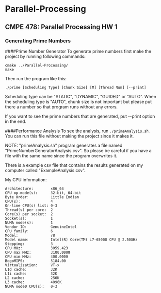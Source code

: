 # Parallel-Processing
## CMPE 478: Parallel Processing HW 1
### Generating Prime Numbers

####Prime Number Generator
To generate prime numbers first make the project by running following commands: 

```
cmake ../Parallel-Processing/
make
```

Then run the program like this:

```
./prime [Scheduling Type] [Chunk Size] [M] [Thread Num] [--print]
```

Scheduling type can be "STATIC", "DYNAMIC", "GUIDED" or "AUTO". When the scheduling type is "AUTO", chunk size is not important
but please put there a number so that program runs without any errors. 

If you want to see the prime numbers that are generated, put --print option in the end. 

####Performance Analysis
To see the analysis, run `./primeAnalysis.sh`. You can run this file without making the project since it makes it.
 
 NOTE: "primeAnalysis.sh" program generates a file named "PrimeNumberGeneratorAnalysis.csv". So
 please be careful if you have a file with the same name since the program overwrites it.
 
There is a example csv file that contains the results generated on my computer called "ExampleAnalysis.csv".

My CPU information:
```
Architecture:        x86_64
CPU op-mode(s):      32-bit, 64-bit
Byte Order:          Little Endian
CPU(s):              4
On-line CPU(s) list: 0-3
Thread(s) per core:  2
Core(s) per socket:  2
Socket(s):           1
NUMA node(s):        1
Vendor ID:           GenuineIntel
CPU family:          6
Model:               78
Model name:          Intel(R) Core(TM) i7-6500U CPU @ 2.50GHz
Stepping:            3
CPU MHz:             3059.423
CPU max MHz:         3100.0000
CPU min MHz:         400.0000
BogoMIPS:            5184.00
Virtualization:      VT-x
L1d cache:           32K
L1i cache:           32K
L2 cache:            256K
L3 cache:            4096K
NUMA node0 CPU(s):   0-3
```
